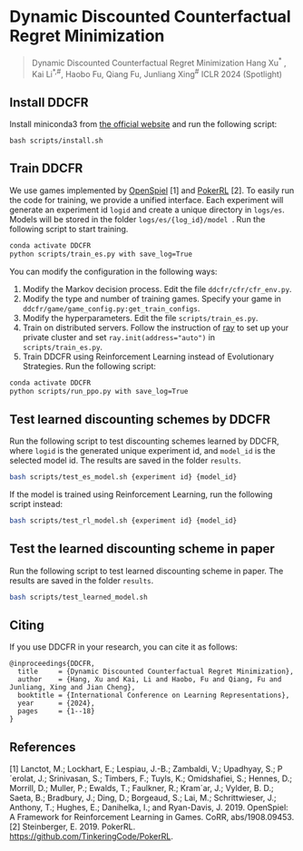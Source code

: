 # Dynamic Discounted Counterfactual Regret Minimization

> Dynamic Discounted Counterfactual Regret Minimization
> Hang Xu<sup>\*</sup> , Kai Li<sup>\*,\#</sup>, Haobo Fu, Qiang Fu, Junliang Xing<sup>#</sup>
> ICLR 2024 (Spotlight)

## Install DDCFR

Install miniconda3 from [the official website](https://docs.conda.io/en/latest/miniconda.html) and run the following script:

```shell
bash scripts/install.sh
```

## Train DDCFR

We use games implemented by [OpenSpiel](https://github.com/deepmind/open_spiel) [1] and [PokerRL](https://github.com/EricSteinberger/PokerRL) [2].  To easily run the code for training, we provide a unified interface. Each experiment will generate an experiment id `logid` and create a unique directory in `logs/es`.  Models will be stored in the folder `logs/es/{log_id}/model `.  Run the following script to start training.
```bash
conda activate DDCFR
python scripts/train_es.py with save_log=True
```

You can modify the configuration in the following ways:

1. Modify the Markov decision process. Edit the file `ddcfr/cfr/cfr_env.py`.
2. Modify the type and number of training games. Specify your game in `ddcfr/game/game_config.py:get_train_configs`.
3. Modify the hyperparameters. Edit the file `scripts/train_es.py`.
4. Train on distributed servers. Follow the instruction of [ray](https://docs.ray.io/en/master/cluster/cloud.html#cluster-private-setup) to set up your private cluster and set `ray.init(address="auto")` in `scripts/train_es.py`.
5. Train DDCFR using Reinforcement Learning instead of Evolutionary Strategies. Run the following script:
```bash
conda activate DDCFR
python scripts/run_ppo.py with save_log=True
```


## Test learned discounting schemes by DDCFR

Run the following script to test discounting schemes learned by DDCFR, where `logid` is the generated unique experiment id, and `model_id` is the selected model id. The results are saved in the folder `results`.

```bash
bash scripts/test_es_model.sh {experiment id} {model_id}
```

If the model is trained using Reinforcement Learning, run the following script instead:
```bash
bash scripts/test_rl_model.sh {experiment id} {model_id}
```

## Test the learned discounting scheme in paper

Run the following script to test learned discounting scheme in paper. The results are saved in the folder `results`.
```bash
bash scripts/test_learned_model.sh
```

## Citing
If you use DDCFR in your research, you can cite it as follows:
```
@inproceedings{DDCFR,
  title     = {Dynamic Discounted Counterfactual Regret Minimization},
  author    = {Hang, Xu and Kai, Li and Haobo, Fu and Qiang, Fu and Junliang, Xing and Jian Cheng},
  booktitle = {International Conference on Learning Representations},
  year      = {2024},
  pages     = {1--18}
}
```

## References
[1] Lanctot, M.; Lockhart, E.; Lespiau, J.-B.; Zambaldi, V.; Upadhyay, S.; P´erolat, J.; Srinivasan, S.; Timbers, F.; Tuyls, K.; Omidshafiei, S.; Hennes, D.; Morrill, D.; Muller, P.; Ewalds, T.; Faulkner, R.; Kram´ar, J.; Vylder, B. D.; Saeta, B.; Bradbury, J.; Ding, D.; Borgeaud, S.; Lai, M.; Schrittwieser, J.; Anthony, T.; Hughes, E.; Danihelka, I.; and Ryan-Davis, J. 2019. OpenSpiel: A Framework for Reinforcement Learning in Games. CoRR, abs/1908.09453.
[2] Steinberger, E. 2019. PokerRL. https://github.com/TinkeringCode/PokerRL.

